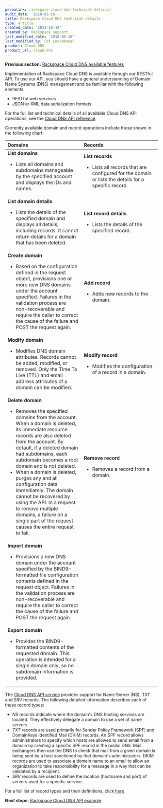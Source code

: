 ```yaml
---
permalink: rackspace-cloud-dns-technical-details/
audit_date: '2018-05-16'
title: Rackspace Cloud DNS technical details
type: article
created_date: '2011-10-19'
created_by: Rackspace Support
last_modified_date: '2018-05-16'
last_modified_by: Cat Lookabaugh
product: Cloud DNS
product_url: cloud-dns
---
```


**Previous section:** [Rackspace Cloud DNS available features](/support/how-to/rackspace-cloud-dns-available-features)

Implementation of Rackspace Cloud DNS is available through our RESTful API. To
use our API, you should have a general understanding of Domain Name Systems (DNS) management
and be familiar with the following elements:

-   RESTful web services
-   JSON or XML data serialization formats

For the full list and technical details of all available Cloud DNS API operations, see the 
[Cloud DNS API reference](https://developer.rackspace.com/docs/cloud-dns/v1/api-reference/).

Currently available domain and record operations include those shown in the following chart:

<table>
<colgroup>
  <col width="50%" />
  <col width="50%" />
</colgroup>
<thead>
  <tr class="header">
    <th align="left">Domains</th>
    <th align="left">Records</th>
  </tr>
</thead>
<tbody>
  <tr class="odd">
    <td align="left"><strong>List domains</strong>
      <ul>
        <li>Lists all domains and subdomains manageable by the specified account and displays the IDs and names.</li>
      </ul>
    </td>
    <td align="left"><strong>List records</strong>
      <ul>
        <li>Lists all records that are configured for the domain or lists the details for a specific record.</li>
        </ul>
    </td>
  </tr>
  <tr class="even">
    <td align="left"><strong>List domain details</strong>
      <ul>
        <li>Lists the details of the specified domain and displays all details, including records. 
        It cannot return details for a domain that has been deleted.</li>
      </ul>
    </td>
    <td align="left"><strong>List record details</strong>
      <ul>
        <li>Lists the details of the specified record. </li>
      </ul>
    </td>
  </tr>
  <tr class="odd">
    <td align="left"><strong>Create domain</strong>
      <ul>
        <li>Based on the configuration defined in the request object, provisions one or more new DNS domains under the account         specified. Failures in the validation process are non-recoverable and require the caller to correct the cause of the           failure and POST the request again.</li>
      </ul>
    </td>
    <td align="left"><strong>Add record</strong>
      <ul>
        <li>Adds new records to the domain.</li>
      </ul>
    </td>
  </tr>
  <tr class="even">
    <td align="left"><strong>Modify domain</strong>
      <ul>
        <li>Modifies DNS domain attributes. Records cannot be added, modified, or removed. Only the Time To Live (TTL) and             email address attributes of a domain can be modified.</li>
      </ul>
    </td>
    <td align="left"><strong>Modify record</strong>
      <ul>
        <li>Modifies the configuration of a record in a domain.</li>
      </ul>
    </td>
  </tr>
  <tr class="odd">
    <td align="left"><strong>Delete domain</strong>
      <ul>
        <li>Removes the specified domains from the account. When a domain is deleted, its immediate resource records are also         deleted from the account. By default, if a deleted domain had subdomains, each subdomain becomes a root domain and is         not deleted.</li>
        <li>When a domain is deleted, purges any and all configuration data immediately. The domain cannot be recovered by             using the API. In a request to remove multiple domains, a failure on a single part of the request causes the entire           request to fail.</li>
      </ul>
    </td>
    <td align="left"><strong>Remove record</strong>
      <ul>
        <li>Removes a record from a domain.</li>
      </ul>
    </td>
  </tr>
  <tr class="odd">
    <td align="left"><strong>Import domain</strong>
      <ul>
        <li>Provisions a new DNS domain under the account specified by the BIND9-formatted file configuration contents defined         in the request object. Failures in the validation process are non-recoverable and require the caller to correct the           cause of the failure and POST the request again.</li>
      </ul>
    </td>
    <td align="left"> 
    </td>
  </tr>
  <tr class="odd">
    <td align="left"><strong>Export domain</strong>
      <ul>
        <li>Provides the BIND9-formatted contents of the requested domain. This operation is intended for a single domain             only, so no subdomain information is provided. </li>
      </ul>
    </td>
    <td align="left"> 
    </td>
  </tr>
</tbody>
</table>

The [Cloud DNS API service](https://developer.rackspace.com/docs/cloud-dns/v1/) provides support for Name Server (NS), TXT and SRV records. The following detailed information describes each of these record types:

-   *NS* records indicate where the domain's DNS hosting
    services are located. They effectively delegate a domain to use a set
    of name servers.
-   *TXT* records are used primarily for Sender Policy Framework (SPF) and 
    DomainKeys Identified Mail (DKIM) records. An SPF record allows administrators to specify
    which hosts are allowed to send email from a domain by creating a
    specific SPF record in the public DNS. Mail exchangers then use
    the DNS to check that mail from a given domain is being sent by a
    host sanctioned by that domain's administrators. DKIM records are used to associate a domain name to
    an email to allow an organization to take responsibility
    for a message in a way that can be validated by a recipient.
-   *SRV* records are used to define the location (hostname and port)
    of servers used for a specific service.

For a full list of record types and their definitions, click
[here](/support/how-to/rackspace-cloud-dns-additional-resources).

**Next steps:** [Rackspace Cloud DNS API example](/support/how-to/rackspace-cloud-dns-api-example)
